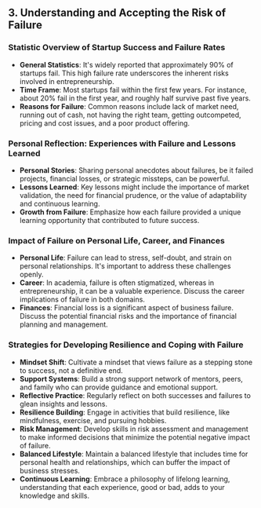 ## 3. Understanding and Accepting the Risk of Failure

### Statistic Overview of Startup Success and Failure Rates

- **General Statistics**: It's widely reported that approximately 90% of startups fail. This high failure rate underscores the inherent risks involved in entrepreneurship.
- **Time Frame**: Most startups fail within the first few years. For instance, about 20% fail in the first year, and roughly half survive past five years.
- **Reasons for Failure**: Common reasons include lack of market need, running out of cash, not having the right team, getting outcompeted, pricing and cost issues, and a poor product offering.
### Personal Reflection: Experiences with Failure and Lessons Learned

- **Personal Stories**: Sharing personal anecdotes about failures, be it failed projects, financial losses, or strategic missteps, can be powerful.
- **Lessons Learned**: Key lessons might include the importance of market validation, the need for financial prudence, or the value of adaptability and continuous learning.
- **Growth from Failure**: Emphasize how each failure provided a unique learning opportunity that contributed to future success.
### Impact of Failure on Personal Life, Career, and Finances

- **Personal Life**: Failure can lead to stress, self-doubt, and strain on personal relationships. It's important to address these challenges openly.
- **Career**: In academia, failure is often stigmatized, whereas in entrepreneurship, it can be a valuable experience. Discuss the career implications of failure in both domains.
- **Finances**: Financial loss is a significant aspect of business failure. Discuss the potential financial risks and the importance of financial planning and management.
### Strategies for Developing Resilience and Coping with Failure

- **Mindset Shift**: Cultivate a mindset that views failure as a stepping stone to success, not a definitive end.
- **Support Systems**: Build a strong support network of mentors, peers, and family who can provide guidance and emotional support.
- **Reflective Practice**: Regularly reflect on both successes and failures to glean insights and lessons.
- **Resilience Building**: Engage in activities that build resilience, like mindfulness, exercise, and pursuing hobbies.
- **Risk Management**: Develop skills in risk assessment and management to make informed decisions that minimize the potential negative impact of failure.
- **Balanced Lifestyle**: Maintain a balanced lifestyle that includes time for personal health and relationships, which can buffer the impact of business stresses.
- **Continuous Learning**: Embrace a philosophy of lifelong learning, understanding that each experience, good or bad, adds to your knowledge and skills.